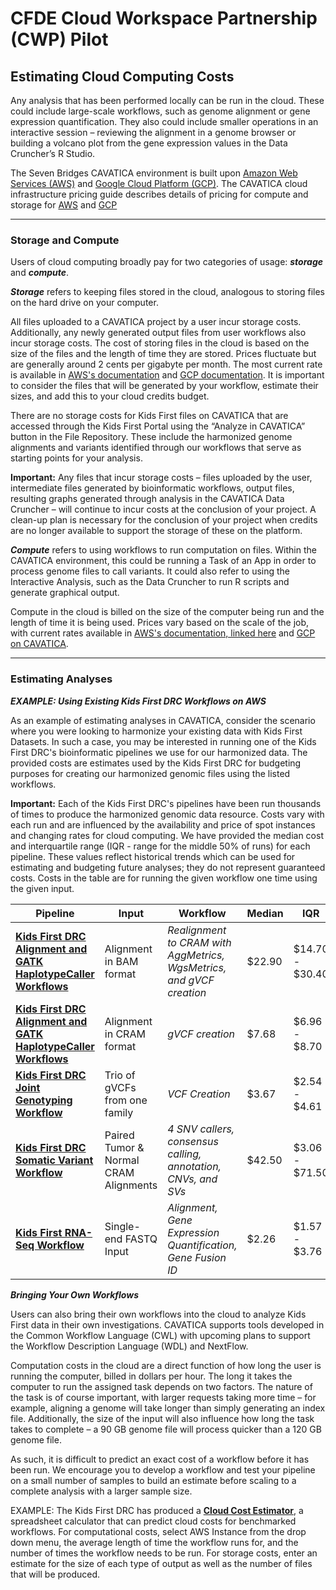 # CFDE Cloud Workspace Partnership (CWP) Pilot
## Estimating Cloud Computing Costs


Any analysis that has been performed locally can be run in the cloud. These could include large-scale workflows, such as genome alignment or gene expression quantification. They also could include smaller operations in an interactive session – reviewing the alignment in a genome browser or building a volcano plot from the gene expression values in the Data Cruncher’s R Studio.

The Seven Bridges CAVATICA environment is built upon [Amazon Web Services (AWS)](https://aws.amazon.com/) and [Google Cloud Platform (GCP)](https://cloud.google.com/). The CAVATICA cloud infrastructure pricing guide describes details of pricing for compute and storage for [AWS](https://aws.amazon.com/) and [GCP](https://cloud.google.com/)

---
### Storage and Compute
Users of cloud computing broadly pay for two categories of usage: ___storage___ and ___compute___.

___Storage___ refers to keeping files stored in the cloud, analogous to storing files on the hard drive on your computer.

All files uploaded to a CAVATICA project by a user incur storage costs. Additionally, any newly generated output files from user workflows also incur storage costs. The cost of storing files in the cloud is based on the size of the files and the length of time they are stored. Prices fluctuate but are generally around 2 cents per gigabyte per month. The most current rate is available in [AWS's documentation](https://aws.amazon.com/s3/pricing/) and [GCP documentation](https://cloud.google.com/storage/#pricing). It is important to consider the files that will be generated by your workflow, estimate their sizes, and add this to your cloud credits budget.

There are no storage costs for Kids First files on CAVATICA that are accessed through the Kids First Portal using the “Analyze in CAVATICA” button in the File Repository. These include the harmonized genome alignments and variants identified through our workflows that serve as starting points for your analysis.

__Important:__ Any files that incur storage costs – files uploaded by the user, intermediate files generated by bioinformatic workflows, output files, resulting graphs generated through analysis in the CAVATICA Data Cruncher – will continue to incur costs at the conclusion of your project. A clean-up plan is necessary for the conclusion of your project when credits are no longer available to support the storage of these on the platform.

___Compute___ refers to using workflows to run computation on files. Within the CAVATICA environment, this could be running a Task of an App in order to process genome files to call variants. It could also refer to using the Interactive Analysis, such as the Data Cruncher to run R scripts and generate graphical output.

Compute in the cloud is billed on the size of the computer being run and the length of time it is being used. Prices vary based on the scale of the job, with current rates available in [AWS's documentation, linked here](https://aws.amazon.com/ec2/pricing/on-demand/) and [GCP on CAVATICA](https://docs.cavatica.org/docs/cloud-infrastructure-pricing#compute-costs-google-cloud-platform).

---
### Estimating Analyses

___EXAMPLE: Using Existing Kids First DRC Workflows on AWS___

As an example of estimating analyses in CAVATICA, consider the scenario where you were looking to harmonize your existing data with Kids First Datasets.  In such a case, you may be interested in running one of the Kids First DRC's bioinformatic pipelines we use for our harmonized data. The provided costs are estimates used by the Kids First DRC for budgeting purposes for creating our harmonized genomic files using the listed workflows.

__Important:__ Each of the Kids First DRC's pipelines have been run thousands of times to produce the harmonized genomic data resource. Costs vary with each run and are influenced by the availability and price of spot instances and changing rates for cloud computing. We have provided the median cost and interquartile range (IQR - range for the middle 50% of runs) for each pipeline. These values reflect historical trends which can be used for estimating and budgeting future analyses; they do not represent guaranteed costs. Costs in the table are for running the given workflow one time using the given input.

| Pipeline | Input | Workflow | Median | IQR |
| ----------- | ----------- | ----------- | ----------- | ----------- |
| [**Kids First DRC Alignment and GATK HaplotypeCaller Workflows**](https://github.com/kids-first/kf-alignment-workflow) | Alignment in BAM format | _Realignment to CRAM with AggMetrics, WgsMetrics, and gVCF creation_ | $22.90 | $14.70 - $30.40 |
| [**Kids First DRC Alignment and GATK HaplotypeCaller Workflows**](https://github.com/kids-first/kf-alignment-workflow) | Alignment in CRAM format | _gVCF creation_ |  $7.68 | $6.96 - $8.70 |
| [**Kids First DRC Joint Genotyping Workflow**](https://github.com/kids-first/kf-alignment-workflow) | Trio of gVCFs from one family | _VCF Creation_ | $3.67 | $2.54 - $4.61 |
| [**Kids First DRC Somatic Variant Workflow**](https://github.com/kids-first/kf-somatic-workflow) |  Paired Tumor & Normal CRAM Alignments | _4 SNV callers, consensus calling, annotation, CNVs, and SVs_  | $42.50 | $3.06 - $71.50 |
| [**Kids First RNA-Seq Workflow**](https://github.com/kids-first/kf-rnaseq-workflow) | Single-end FASTQ Input | _Alignment, Gene Expression Quantification, Gene Fusion ID_ | $2.26 | $1.57 - $3.76 |

___Bringing Your Own Workflows___

Users can also bring their own workflows into the cloud to analyze Kids First data in their own investigations. CAVATICA supports tools developed in the Common Workflow Language (CWL) with upcoming plans to support the Workflow Description Language (WDL) and NextFlow.

Computation costs in the cloud are a direct function of how long the user is running the computer, billed in dollars per hour. The long it takes the computer to run the assigned task depends on two factors. The nature of the task is of course important, with larger requests taking more time – for example, aligning a genome will take longer than simply generating an index file. Additionally, the size of the input will also influence how long the task takes to complete – a 90 GB genome file will process quicker than a 120 GB genome file.

As such, it is difficult to predict an exact cost of a workflow before it has been run. We encourage you to develop a workflow and test your pipeline on a small number of samples to build an estimate before scaling to a complete analysis with a larger sample size.

EXAMPLE: The Kids First DRC has produced a [__Cloud Cost Estimator__](https://docs.google.com/spreadsheets/d/1_z6JxJxxbZj0qQ2-i6In2XntLkNDLiNB/edit?usp=sharing&ouid=114381528003679826426&rtpof=true&sd=true), a spreadsheet calculator that can predict cloud costs for benchmarked workflows. For computational costs, select AWS Instance from the drop down menu, the average length of time the workflow runs for, and the number of times the workflow needs to be run. For storage costs, enter an estimate for the size of each type of output as well as the number of files that will be produced.
